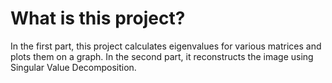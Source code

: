 # What is this project?

In the first part, this project calculates eigenvalues for various matrices and plots them on a graph. In the second part, it reconstructs the image using Singular Value Decomposition.  
